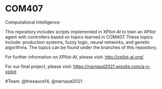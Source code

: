 # COM407
Computational Intelligence

This repository includes scripts implemented in XPilot-AI to train an XPilot agent with controllers based on topics learned in COM407. These topics include: production systems, fuzzy logic, neural networks, and genetic algorithms. The topics can be found under the branches of this repository.

For further information on XPilot-AI, please visit: http://xpilot-ai.org/ 

For our final project, please visit: https://narnaud2021.wixsite.com/a-n-xpilot

#Team: @thesauce14, @narnaud2021
